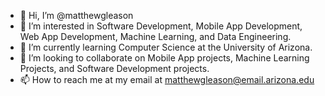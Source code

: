 - 👋 Hi, I’m @matthewgleason
- 👀 I’m interested in Software Development, Mobile App Development, Web App Development, Machine Learning, and Data Engineering.
- 🌱 I’m currently learning Computer Science at the University of Arizona.
- 💞️ I’m looking to collaborate on Mobile App projects, Machine Learning Projects, and Software Development projects.
- 📫 How to reach me at my email at matthewgleason@email.arizona.edu

<!---
matthewgleason/matthewgleason is a ✨ special ✨ repository because its `README.md` (this file) appears on your GitHub profile.
You can click the Preview link to take a look at your changes.
--->
